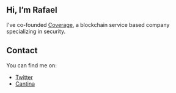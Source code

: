 ## Hi, I’m Rafael

I've co-founded [Coverage](coveragelabs.io), a blockchain service based company specializing in security.

## Contact
You can find me on:
* [Twitter](https://twitter.com/0xrafaelnicolau)
* [Cantina](https://cantina.xyz/u/0xrafaelnicolau)
